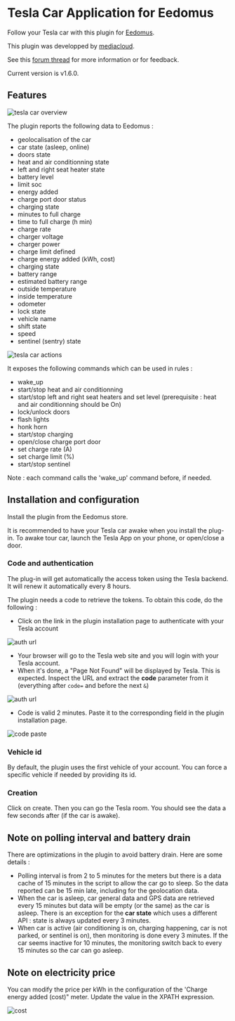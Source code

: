 # Tesla Car Application for Eedomus

Follow your Tesla car with this plugin for [Eedomus](https://www.eedomus.com/).

This plugin was developped by [mediacloud](https://forum.eedomus.com/ucp.php?i=pm&mode=compose&u=5280).

See this [forum thread](https://forum.eedomus.com/viewtopic.php?f=16&t=10515) for more information or for feedback.

Current version is v1.6.0.

## Features

![tesla car overview](https://user-images.githubusercontent.com/94607717/144480490-5f20b465-0030-4763-853d-096b30bf684f.png)

The plugin reports the following data to Eedomus :

- geolocalisation of the car
- car state (asleep, online)
- doors state
- heat and air conditionning state
- left and right seat heater state
- battery level
- limit soc
- energy added
- charge port door status
- charging state
- minutes to full charge
- time to full charge (h min)
- charge rate
- charger voltage
- charger power
- charge limit defined
- charge energy added (kWh, cost)
- charging state
- battery range
- estimated battery range
- outside temperature
- inside temperature
- odometer
- lock state
- vehicle name
- shift state
- speed
- sentinel (sentry) state

![tesla car actions](https://user-images.githubusercontent.com/94607717/143620966-adb1b4a2-d270-4eeb-ae6b-5c9a7aa78c9f.png)

It exposes the following commands which can be used in rules :

- wake_up
- start/stop heat and air conditionning
- start/stop left and right seat heaters and set level (prerequisite : heat and air conditionning should be On)
- lock/unlock doors
- flash lights
- honk horn
- start/stop charging
- open/close charge port door
- set charge rate (A)
- set charge limit (%)
- start/stop sentinel

Note : each command calls the 'wake_up' command before, if needed.

## Installation and configuration

Install the plugin from the Eedomus store.

It is recommended to have your Tesla car awake when you install the plug-in. To awake tour car, launch the Tesla App on your phone, or open/close a door.

### Code and authentication

The plug-in will get automatically the access token using the Tesla backend. It will renew it automatically every 8 hours.

The plugin needs a code to retrieve the tokens. To obtain this code, do the following :

- Click on the link in the plugin installation page to authenticate with your Tesla account

![auth url](https://user-images.githubusercontent.com/94607717/144481095-e7c54f83-dd18-4d6d-8318-850c501ef9b3.png)

- Your browser will go to the Tesla web site and you will login with your Tesla account.
- When it's done, a "Page Not Found" will be displayed by Tesla. This is expected. Inspect the URL and extract the **code** parameter from it (everything after `code=` and before the next `&`)

![auth url](https://user-images.githubusercontent.com/94607717/144481395-b52b58f2-90b6-42c3-9f9a-4202525e1cca.png)

- Code is valid 2 minutes. Paste it to the corresponding field in the plugin installation page.

![code paste](https://user-images.githubusercontent.com/94607717/144481146-d171ace8-56f7-43d1-8b79-e8a90a543a62.png)

### Vehicle id

By default, the plugin uses the first vehicle of your account. You can force a specific vehicle if needed by providing its id.

### Creation

Click on create.
Then you can go the Tesla room. You should see the data a few seconds after (if the car is awake).

## Note on polling interval and battery drain

There are optimizations in the plugin to avoid battery drain. Here are some details :

- Polling interval is from 2 to 5 minutes for the meters but there is a data cache of 15 minutes in the script to allow the car go to sleep. So the data reported can be 15 min late, including for the geolocation data.
- When the car is asleep, car general data and GPS data are retrieved every 15 minutes but data will be empty (or the same) as the car is asleep. There is an exception for the **car state** which uses a different API : state is always updated every 3 minutes.
- When car is active (air conditioning is on, charging happening, car is not parked, or sentinel is on), then monitoring is done every 3 minutes. If the car seems inactive for 10 minutes, the monitoring switch back to every 15 minutes so the car can go asleep.

## Note on electricity price

You can modify the price per kWh in the configuration of the 'Charge energy added (cost)" meter. Update the value in the XPATH expression.

![cost](https://user-images.githubusercontent.com/94607717/144512926-09530b1b-6056-4e5a-8109-d33c3a625384.png)
